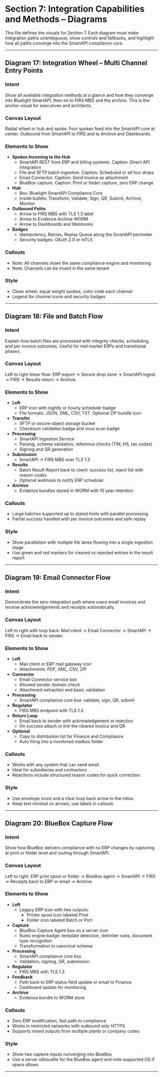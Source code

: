 # Section 7: Integration Capabilities and Methods – Diagrams

This file defines the visuals for Section 7. Each diagram must make integration paths unambiguous, show controls and fallbacks, and highlight how all paths converge into the SmartAPI compliance core.

---

## Diagram 17: Integration Wheel – Multi Channel Entry Points

### Intent
Show all available integration methods at a glance and how they converge into Bluelight SmartAPI, then on to FIRS MBS and the archive. This is the anchor visual for executives and architects.

### Canvas Layout
Radial wheel or hub and spoke. Four spokes feed into the SmartAPI core at center. Outbound from SmartAPI to FIRS and to Archive and Dashboards.

### Elements to Show
- **Spokes Incoming to the Hub**
  - SmartAPI REST from ERP and billing systems. Caption: Direct API integration
  - File and SFTP batch ingestion. Caption: Scheduled or ad hoc drops
  - Email Connector. Caption: Send invoice as attachment
  - BlueBox capture. Caption: Print or folder capture, zero ERP change
- **Hub**
  - Box: Bluelight SmartAPI Compliance Core
  - Inside bullets: Transform, Validate, Sign, QR, Submit, Archive, Monitor
- **Outbound Paths**
  - Arrow to FIRS MBS with TLS 1.3 label
  - Arrow to Evidence Archive WORM
  - Arrow to Dashboards and Webhooks
- **Badges**
  - Idempotency, Retries, Replay Queue along the SmartAPI perimeter
  - Security badges: OAuth 2.0 or mTLS

### Callouts
- Note: All channels share the same compliance engine and monitoring
- Note: Channels can be mixed in the same tenant

### Style
- Clean wheel, equal weight spokes, color code each channel
- Legend for channel icons and security badges

---

## Diagram 18: File and Batch Flow

### Intent
Explain how batch files are processed with integrity checks, scheduling, and per invoice outcomes. Useful for mid market ERPs and transitional phases.

### Canvas Layout
Left to right linear flow: ERP export → Secure drop zone → SmartAPI ingest → FIRS → Results return → Archive.

### Elements to Show
- **Left**
  - ERP icon with nightly or hourly scheduler badge
  - File formats: JSON, XML, CSV, TXT. Optional ZIP bundle icon
- **Transfer**
  - SFTP or secure object storage bucket
  - Checksum validation badge and virus scan badge
- **Processing**
  - SmartAPI Ingestion Service
  - Parsing, schema validation, reference checks (TIN, HS, tax codes)
  - Signing and QR generation
- **Submission**
  - SmartAPI → FIRS MBS over TLS 1.3
- **Results**
  - Batch Result Report back to client: success list, reject list with reason codes
  - Optional webhook to notify ERP scheduler
- **Archive**
  - Evidence bundles stored in WORM with 10 year retention

### Callouts
- Large batches supported up to stated limits with parallel processing
- Partial success handled with per invoice outcomes and safe replay

### Style
- Show parallelism with multiple file lanes flowing into a single ingestion stage
- Use green and red markers for cleared vs rejected entries in the result report

---

## Diagram 19: Email Connector Flow

### Intent
Demonstrate the zero integration path where users email invoices and receive acknowledgements and receipts automatically.

### Canvas Layout
Left to right with loop back: Mail client → Email Connector → SmartAPI → FIRS → Email back to sender.

### Elements to Show
- **Left**
  - Mail client or ERP mail gateway icon
  - Attachments: PDF, XML, CSV, ZIP
- **Connector**
  - Email Connector service box
  - Allowed sender domain check
  - Attachment extraction and basic validation
- **Processing**
  - SmartAPI compliance core box: validate, sign, QR, submit
- **Regulator**
  - FIRS MBS endpoint with TLS 1.3
- **Return Loop**
  - Email back to sender with acknowledgement or rejection
  - On success attach or link the cleared invoice and QR
- **Optional**
  - Copy to distribution list for Finance and Compliance
  - Auto filing into a monitored mailbox folder

### Callouts
- Works with any system that can send email
- Ideal for subsidiaries and contractors
- Rejections include structured reason codes for quick correction

### Style
- Use envelope icons and a clear loop back arrow to the inbox
- Keep text minimal on arrows, use labels in callouts

---

## Diagram 20: BlueBox Capture Flow

### Intent
Show how BlueBox delivers compliance with no ERP changes by capturing at print or folder level and routing through SmartAPI.

### Canvas Layout
Left to right: ERP print spool or folder → BlueBox agent → SmartAPI → FIRS → Receipts back to ERP or email → Archive.

### Elements to Show
- **Left**
  - Legacy ERP icon with two outputs:
    - Printer spool icon labeled Print
    - Folder icon labeled Batch or Port
- **Capture**
  - BlueBox Capture Agent box on a server icon
  - Rules engine badge: template detection, delimiter rules, document type recognition
  - Transformation to canonical schema
- **Processing**
  - SmartAPI compliance core box
  - Validation, signing, QR, submission
- **Regulator**
  - FIRS MBS with TLS 1.3
- **Feedback**
  - Path back to ERP status field update or email to Finance
  - Dashboard update for monitoring
- **Archive**
  - Evidence bundle to WORM store

### Callouts
- Zero ERP modification, fast path to compliance
- Works in restricted networks with outbound only HTTPS
- Supports mixed outputs from multiple plants or company codes

### Style
- Show two capture inputs converging into BlueBox
- Use a server silhouette for the BlueBox agent and note supported OS if space allows

---
